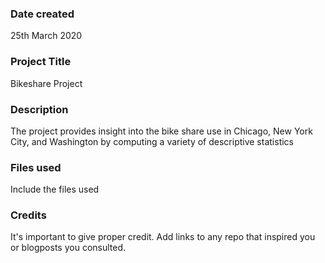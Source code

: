 ### Date created
25th March 2020

### Project Title
Bikeshare Project

### Description
The project provides insight into the bike share use in Chicago, New York City, and Washington by computing a
variety of descriptive statistics

### Files used
Include the files used

### Credits
It's important to give proper credit. Add links to any repo that inspired you or blogposts you consulted.

